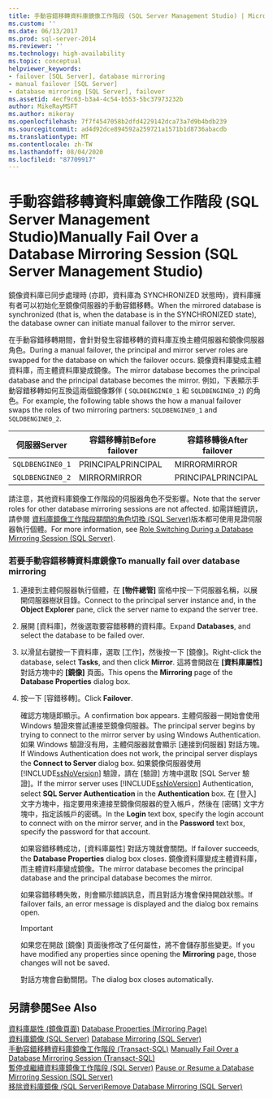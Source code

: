 ```yaml
---
title: 手動容錯移轉資料庫鏡像工作階段 (SQL Server Management Studio) | Microsoft Docs
ms.custom: ''
ms.date: 06/13/2017
ms.prod: sql-server-2014
ms.reviewer: ''
ms.technology: high-availability
ms.topic: conceptual
helpviewer_keywords:
- failover [SQL Server], database mirroring
- manual failover [SQL Server]
- database mirroring [SQL Server], failover
ms.assetid: 4ecf9c63-b3a4-4c54-b553-5bc37973232b
author: MikeRayMSFT
ms.author: mikeray
ms.openlocfilehash: 7f7f4547058b2dfd4229142dca73a7d9b4bdb239
ms.sourcegitcommit: ad4d92dce894592a259721a1571b1d8736abacdb
ms.translationtype: MT
ms.contentlocale: zh-TW
ms.lasthandoff: 08/04/2020
ms.locfileid: "87709917"
---
```

# <a name="manually-fail-over-a-database-mirroring-session-sql-server-management-studio"></a><span data-ttu-id="ee34d-102">手動容錯移轉資料庫鏡像工作階段 (SQL Server Management Studio)</span><span class="sxs-lookup"><span data-stu-id="ee34d-102">Manually Fail Over a Database Mirroring Session (SQL Server Management Studio)</span></span>
  <span data-ttu-id="ee34d-103">鏡像資料庫已同步處理時 (亦即，資料庫為 SYNCHRONIZED 狀態時)，資料庫擁有者可以初始化至鏡像伺服器的手動容錯移轉。</span><span class="sxs-lookup"><span data-stu-id="ee34d-103">When the mirrored database is synchronized (that is, when the database is in the SYNCHRONIZED state), the database owner can initiate manual failover to the mirror server.</span></span>  
  
 <span data-ttu-id="ee34d-104">在手動容錯移轉期間，會針對發生容錯移轉的資料庫互換主體伺服器和鏡像伺服器角色。</span><span class="sxs-lookup"><span data-stu-id="ee34d-104">During a manual failover, the principal and mirror server roles are swapped for the database on which the failover occurs.</span></span> <span data-ttu-id="ee34d-105">鏡像資料庫變成主體資料庫，而主體資料庫變成鏡像。</span><span class="sxs-lookup"><span data-stu-id="ee34d-105">The mirror database becomes the principal database and the principal database becomes the mirror.</span></span> <span data-ttu-id="ee34d-106">例如，下表顯示手動容錯移轉如何互換這兩個鏡像夥伴 ( `SQLDBENGINE0_1` 和 `SQLDBENGINE0_2`) 的角色。</span><span class="sxs-lookup"><span data-stu-id="ee34d-106">For example, the following table shows the how a manual failover swaps the roles of two mirroring partners: `SQLDBENGINE0_1` and `SQLDBENGINE0_2`.</span></span>  
  
|<span data-ttu-id="ee34d-107">伺服器</span><span class="sxs-lookup"><span data-stu-id="ee34d-107">Server</span></span>|<span data-ttu-id="ee34d-108">容錯移轉前</span><span class="sxs-lookup"><span data-stu-id="ee34d-108">Before failover</span></span>|<span data-ttu-id="ee34d-109">容錯移轉後</span><span class="sxs-lookup"><span data-stu-id="ee34d-109">After failover</span></span>|  
|------------|---------------------|--------------------|  
|`SQLDBENGINE0_1`|<span data-ttu-id="ee34d-110">PRINCIPAL</span><span class="sxs-lookup"><span data-stu-id="ee34d-110">PRINCIPAL</span></span>|<span data-ttu-id="ee34d-111">MIRROR</span><span class="sxs-lookup"><span data-stu-id="ee34d-111">MIRROR</span></span>|  
|`SQLDBENGINE0_2`|<span data-ttu-id="ee34d-112">MIRROR</span><span class="sxs-lookup"><span data-stu-id="ee34d-112">MIRROR</span></span>|<span data-ttu-id="ee34d-113">PRINCIPAL</span><span class="sxs-lookup"><span data-stu-id="ee34d-113">PRINCIPAL</span></span>|  
  
 <span data-ttu-id="ee34d-114">請注意，其他資料庫鏡像工作階段的伺服器角色不受影響。</span><span class="sxs-lookup"><span data-stu-id="ee34d-114">Note that the server roles for other database mirroring sessions are not affected.</span></span> <span data-ttu-id="ee34d-115">如需詳細資訊，請參閱 [資料庫鏡像工作階段期間的角色切換 &#40;SQL Server&#41;](role-switching-during-a-database-mirroring-session-sql-server.md)版本都可使用見證伺服器執行個體。</span><span class="sxs-lookup"><span data-stu-id="ee34d-115">For more information, see [Role Switching During a Database Mirroring Session &#40;SQL Server&#41;](role-switching-during-a-database-mirroring-session-sql-server.md).</span></span>  
  
### <a name="to-manually-fail-over-database-mirroring"></a><span data-ttu-id="ee34d-116">若要手動容錯移轉資料庫鏡像</span><span class="sxs-lookup"><span data-stu-id="ee34d-116">To manually fail over database mirroring</span></span>  
  
1.  <span data-ttu-id="ee34d-117">連接到主體伺服器執行個體，在 **[物件總管]** 窗格中按一下伺服器名稱，以展開伺服器樹狀目錄。</span><span class="sxs-lookup"><span data-stu-id="ee34d-117">Connect to the principal server instance and, in the **Object Explorer** pane, click the server name to expand the server tree.</span></span>  
  
2.  <span data-ttu-id="ee34d-118">展開 [資料庫]，然後選取要容錯移轉的資料庫。</span><span class="sxs-lookup"><span data-stu-id="ee34d-118">Expand **Databases**, and select the database to be failed over.</span></span>  
  
3.  <span data-ttu-id="ee34d-119">以滑鼠右鍵按一下資料庫，選取 [工作]，然後按一下 [鏡像]。</span><span class="sxs-lookup"><span data-stu-id="ee34d-119">Right-click the database, select **Tasks**, and then click **Mirror**.</span></span> <span data-ttu-id="ee34d-120">這將會開啟在 **[資料庫屬性]** 對話方塊中的 **[鏡像]** 頁面。</span><span class="sxs-lookup"><span data-stu-id="ee34d-120">This opens the **Mirroring** page of the **Database Properties** dialog box.</span></span>  
  
4.  <span data-ttu-id="ee34d-121">按一下 [容錯移轉]。</span><span class="sxs-lookup"><span data-stu-id="ee34d-121">Click **Failover**.</span></span>  
  
     <span data-ttu-id="ee34d-122">確認方塊隨即顯示。</span><span class="sxs-lookup"><span data-stu-id="ee34d-122">A confirmation box appears.</span></span>  <span data-ttu-id="ee34d-123">主體伺服器一開始會使用 Windows 驗證來嘗試連接至鏡像伺服器。</span><span class="sxs-lookup"><span data-stu-id="ee34d-123">The principal server begins by trying to connect to the mirror server by using Windows Authentication.</span></span> <span data-ttu-id="ee34d-124">如果 Windows 驗證沒有用，主體伺服器就會顯示 [連接到伺服器] 對話方塊。</span><span class="sxs-lookup"><span data-stu-id="ee34d-124">If Windows Authentication does not work, the principal server displays the **Connect to Server** dialog box.</span></span> <span data-ttu-id="ee34d-125">如果鏡像伺服器使用 [!INCLUDE[ssNoVersion](../../includes/ssnoversion-md.md)] 驗證，請在 [驗證] 方塊中選取 [SQL Server 驗證]。</span><span class="sxs-lookup"><span data-stu-id="ee34d-125">If the mirror server uses [!INCLUDE[ssNoVersion](../../includes/ssnoversion-md.md)] Authentication, select **SQL Server Authentication** in the **Authentication** box.</span></span> <span data-ttu-id="ee34d-126">在 [登入] 文字方塊中，指定要用來連接至鏡像伺服器的登入帳戶，然後在 [密碼] 文字方塊中，指定該帳戶的密碼。</span><span class="sxs-lookup"><span data-stu-id="ee34d-126">In the **Login** text box, specify the login account to connect with on the mirror server, and in the **Password** text box, specify the password for that account.</span></span>  
  
     <span data-ttu-id="ee34d-127">如果容錯移轉成功，[資料庫屬性] 對話方塊就會關閉。</span><span class="sxs-lookup"><span data-stu-id="ee34d-127">If failover succeeds, the **Database Properties** dialog box closes.</span></span> <span data-ttu-id="ee34d-128">鏡像資料庫變成主體資料庫，而主體資料庫變成鏡像。</span><span class="sxs-lookup"><span data-stu-id="ee34d-128">The mirror database becomes the principal database and the principal database becomes the mirror.</span></span>  
  
     <span data-ttu-id="ee34d-129">如果容錯移轉失敗，則會顯示錯誤訊息，而且對話方塊會保持開啟狀態。</span><span class="sxs-lookup"><span data-stu-id="ee34d-129">If failover fails, an error message is displayed and the dialog box remains open.</span></span>  
  
    > [!IMPORTANT]  
    >  <span data-ttu-id="ee34d-130">如果您在開啟 [鏡像] 頁面後修改了任何屬性，將不會儲存那些變更。</span><span class="sxs-lookup"><span data-stu-id="ee34d-130">If you have modified any properties since opening the **Mirroring** page, those changes will not be saved.</span></span>  
  
     <span data-ttu-id="ee34d-131">對話方塊會自動關閉。</span><span class="sxs-lookup"><span data-stu-id="ee34d-131">The dialog box closes automatically.</span></span>  
  
## <a name="see-also"></a><span data-ttu-id="ee34d-132">另請參閱</span><span class="sxs-lookup"><span data-stu-id="ee34d-132">See Also</span></span>  
 <span data-ttu-id="ee34d-133">[資料庫屬性 &#40;鏡像頁面&#41;](../../relational-databases/databases/database-properties-mirroring-page.md) </span><span class="sxs-lookup"><span data-stu-id="ee34d-133">[Database Properties &#40;Mirroring Page&#41;](../../relational-databases/databases/database-properties-mirroring-page.md) </span></span>  
 <span data-ttu-id="ee34d-134">[資料庫鏡像 &#40;SQL Server&#41;](database-mirroring-sql-server.md) </span><span class="sxs-lookup"><span data-stu-id="ee34d-134">[Database Mirroring &#40;SQL Server&#41;](database-mirroring-sql-server.md) </span></span>  
 <span data-ttu-id="ee34d-135">[手動容錯移轉資料庫鏡像工作階段 &#40;Transact-SQL&#41;](manually-fail-over-a-database-mirroring-session-transact-sql.md) </span><span class="sxs-lookup"><span data-stu-id="ee34d-135">[Manually Fail Over a Database Mirroring Session &#40;Transact-SQL&#41;](manually-fail-over-a-database-mirroring-session-transact-sql.md) </span></span>  
 <span data-ttu-id="ee34d-136">[暫停或繼續資料庫鏡像工作階段 &#40;SQL Server&#41;](pause-or-resume-a-database-mirroring-session-sql-server.md) </span><span class="sxs-lookup"><span data-stu-id="ee34d-136">[Pause or Resume a Database Mirroring Session &#40;SQL Server&#41;](pause-or-resume-a-database-mirroring-session-sql-server.md) </span></span>  
 [<span data-ttu-id="ee34d-137">移除資料庫鏡像 &#40;SQL Server&#41;</span><span class="sxs-lookup"><span data-stu-id="ee34d-137">Remove Database Mirroring &#40;SQL Server&#41;</span></span>](remove-database-mirroring-sql-server.md)  
  
  
